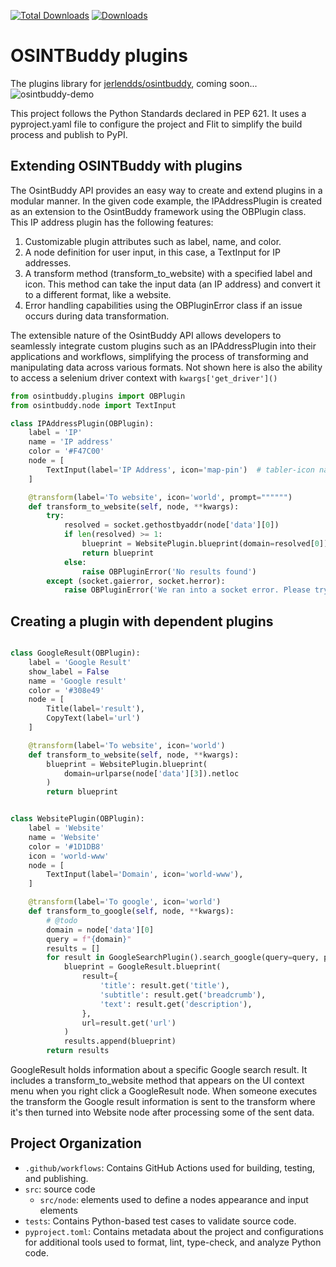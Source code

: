 [![Total Downloads](https://static.pepy.tech/badge/osintbuddy)](https://pepy.tech/project/osintbuddy)
[![Downloads](https://static.pepy.tech/badge/osintbuddy/week)](https://pepy.tech/project/osintbuddy)

# OSINTBuddy plugins

The plugins library for [jerlendds/osintbuddy](https://github.com/jerlendds/osintbuddy), coming soon...
![osintbuddy-demo](https://github.com/jerlendds/osintbuddy/assets/29207058/c01357a9-9e55-44e3-9734-c84130bd110b)

This project follows the Python Standards declared in PEP 621. It uses a pyproject.yaml file to configure the project and Flit to simplify the build process and publish to PyPI.

## Extending OSINTBuddy with plugins

The OsintBuddy API provides an easy way to create and extend plugins in a modular manner. In the given code example, the IPAddressPlugin is created as an extension to the OsintBuddy framework using the OBPlugin class. This IP address plugin has the following features:

1. Customizable plugin attributes such as label, name, and color.
2. A node definition for user input, in this case, a TextInput for IP addresses.
3. A transform method (transform_to_website) with a specified label and icon. This method can take the input data (an IP address) and convert it to a different format, like a website.
4. Error handling capabilities using the OBPluginError class if an issue occurs during data transformation.

The extensible nature of the OsintBuddy API allows developers to seamlessly integrate custom plugins such as an IPAddressPlugin into their applications and workflows, simplifying the process of transforming and manipulating data across various formats. 
Not shown here is also the ability to access a selenium driver context with `kwargs['get_driver']()`

```py
from osintbuddy.plugins import OBPlugin
from osintbuddy.node import TextInput

class IPAddressPlugin(OBPlugin):
    label = 'IP'
    name = 'IP address'
    color = '#F47C00'
    node = [
        TextInput(label='IP Address', icon='map-pin')  # tabler-icon names
    ]

    @transform(label='To website', icon='world', prompt="""""")
    def transform_to_website(self, node, **kwargs):
        try:
            resolved = socket.gethostbyaddr(node['data'][0])
            if len(resolved) >= 1:
                blueprint = WebsitePlugin.blueprint(domain=resolved[0])
                return blueprint
            else:
                raise OBPluginError('No results found')
        except (socket.gaierror, socket.herror):
            raise OBPluginError('We ran into a socket error. Please try again')
```

## Creating a plugin with dependent plugins

```py

class GoogleResult(OBPlugin):
    label = 'Google Result'
    show_label = False
    name = 'Google result'
    color = '#308e49'
    node = [
        Title(label='result'),
        CopyText(label='url')
    ]

    @transform(label='To website', icon='world')
    def transform_to_website(self, node, **kwargs):
        blueprint = WebsitePlugin.blueprint(
            domain=urlparse(node['data'][3]).netloc
        )
        return blueprint


class WebsitePlugin(OBPlugin):
    label = 'Website'
    name = 'Website'
    color = '#1D1DB8'
    icon = 'world-www'
    node = [
        TextInput(label='Domain', icon='world-www'),
    ]

    @transform(label='To google', icon='world')
    def transform_to_google(self, node, **kwargs):
        # @todo
        domain = node['data'][0]
        query = f"{domain}"
        results = []
        for result in GoogleSearchPlugin().search_google(query=query, pages="3"):
            blueprint = GoogleResult.blueprint(
                result={
                    'title': result.get('title'),
                    'subtitle': result.get('breadcrumb'),
                    'text': result.get('description'),
                },
                url=result.get('url')
            )
            results.append(blueprint)
        return results
```

GoogleResult holds information about a specific Google search result. It includes a transform_to_website method that appears on the UI context menu when you right click a GoogleResult node. When someone executes the transform the Google result information is sent to the transform where it's then turned into Website node after processing some of the sent data.

## Project Organization

- `.github/workflows`: Contains GitHub Actions used for building, testing, and publishing.
- `src`: source code
  - `src/node`: elements used to define a nodes appearance and input elements  
- `tests`: Contains Python-based test cases to validate source code.
- `pyproject.toml`: Contains metadata about the project and configurations for additional tools used to format, lint, type-check, and analyze Python code.


